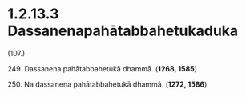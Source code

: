 

# 1.2.13.3 Dassanenapahātabbahetukaduka





(107.)

249\. Dassanena pahātabbahetukā dhammā. (**1268, 1585**)

250\. Na dassanena pahātabbahetukā dhammā. (**1272, 1586**)



